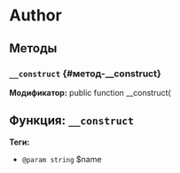 # Author

## Методы

### `__construct` {#метод-__construct}
**Модификатор:** public function __construct(

## Функция: `__construct`

**Теги:**
- `@param string` \$name
